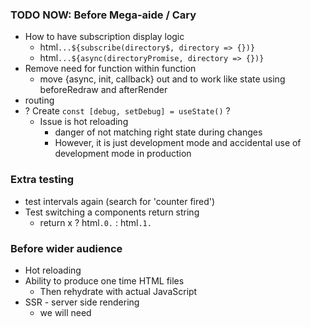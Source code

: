 ### TODO NOW: Before Mega-aide / Cary
- How to have subscription display logic
  - html`...${subscribe(directory$, directory => {})}`
  - html`...${async(directoryPromise, directory => {})}`
- Remove need for function within function
  - move {async, init, callback} out and to work like state using beforeRedraw and afterRender
- routing
- ? Create `const [debug, setDebug] = useState()` ?
  - Issue is hot reloading
    - danger of not matching right state during changes
    - However, it is just development mode and accidental use of development mode in production

### Extra testing
- test intervals again (search for 'counter fired')
- Test switching a components return string
  - return x ? html`.0.` : html`.1.`

### Before wider audience
- Hot reloading
- Ability to produce one time HTML files
  - Then rehydrate with actual JavaScript
- SSR - server side rendering
  - we will need <template start> present
  - We may need to render attributes and then make a marker attribute
    - title="real title here" tag:title="__tagVar2_"

## Attributes

- We need to properly process [style.background-color]=${isSomething ? 'red' : null}


## Documentations

### React differences
- Use html`` instead of ()
- The boolean -true- will render to screen
- Render template syntax is ${} instead of {}
- Concept of providers
- Provided hooks
  - state hook
  - subscribe hook - coming soon
  - render hook - move
  - init hook - move
  - async hook - move

### Angular similarities
- Support for bracket element definitions
  - [style.background-color]="red"
  - NOT [style.background-color]="'red'"
  - NOT [style.backgroundColor]="'red'" NOR [style.backgroundColor]="red"